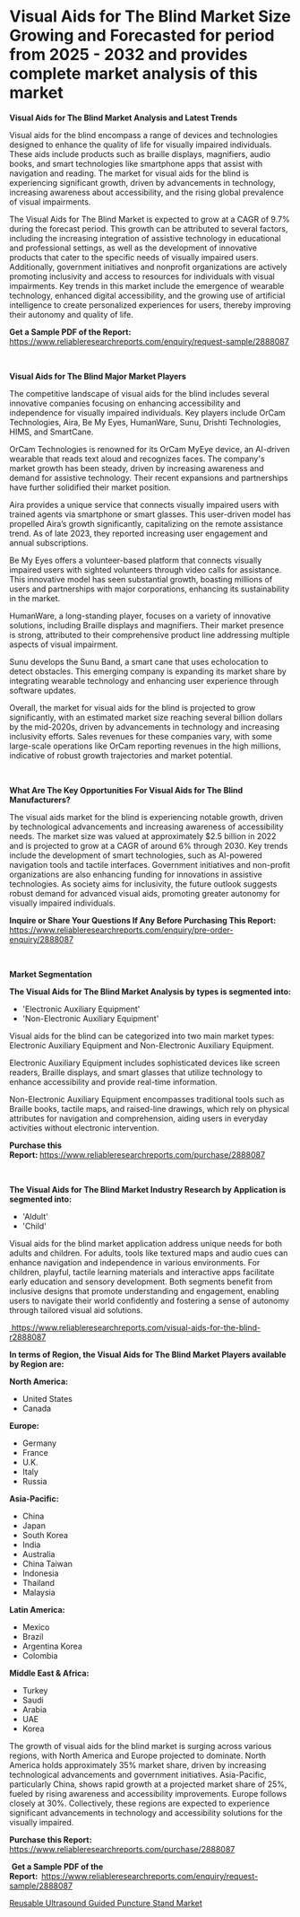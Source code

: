 <p><h1>Visual Aids for The Blind Market Size Growing and Forecasted for period from 2025 - 2032 and provides complete market analysis of this market</h1></p><p><strong>Visual Aids for The Blind Market Analysis and Latest Trends</strong></p>
<p><p>Visual aids for the blind encompass a range of devices and technologies designed to enhance the quality of life for visually impaired individuals. These aids include products such as braille displays, magnifiers, audio books, and smart technologies like smartphone apps that assist with navigation and reading. The market for visual aids for the blind is experiencing significant growth, driven by advancements in technology, increasing awareness about accessibility, and the rising global prevalence of visual impairments.</p><p>The Visual Aids for The Blind Market is expected to grow at a CAGR of 9.7% during the forecast period. This growth can be attributed to several factors, including the increasing integration of assistive technology in educational and professional settings, as well as the development of innovative products that cater to the specific needs of visually impaired users. Additionally, government initiatives and nonprofit organizations are actively promoting inclusivity and access to resources for individuals with visual impairments. Key trends in this market include the emergence of wearable technology, enhanced digital accessibility, and the growing use of artificial intelligence to create personalized experiences for users, thereby improving their autonomy and quality of life.</p></p>
<p><strong>Get a Sample PDF of the Report:&nbsp;</strong> <a href="https://www.reliableresearchreports.com/enquiry/request-sample/2888087?utm_campaign=2487&utm_medium=2&utm_source=Github&utm_content=ia&utm_term=14032025&utm_id=visual-aids-for-the-blind">https://www.reliableresearchreports.com/enquiry/request-sample/2888087</a></p>
<p>&nbsp;</p>
<p><strong>Visual Aids for The Blind Major Market Players</strong></p>
<p><p>The competitive landscape of visual aids for the blind includes several innovative companies focusing on enhancing accessibility and independence for visually impaired individuals. Key players include OrCam Technologies, Aira, Be My Eyes, HumanWare, Sunu, Drishti Technologies, HIMS, and SmartCane.</p><p>OrCam Technologies is renowned for its OrCam MyEye device, an AI-driven wearable that reads text aloud and recognizes faces. The company's market growth has been steady, driven by increasing awareness and demand for assistive technology. Their recent expansions and partnerships have further solidified their market position.</p><p>Aira provides a unique service that connects visually impaired users with trained agents via smartphone or smart glasses. This user-driven model has propelled Aira’s growth significantly, capitalizing on the remote assistance trend. As of late 2023, they reported increasing user engagement and annual subscriptions.</p><p>Be My Eyes offers a volunteer-based platform that connects visually impaired users with sighted volunteers through video calls for assistance. This innovative model has seen substantial growth, boasting millions of users and partnerships with major corporations, enhancing its sustainability in the market.</p><p>HumanWare, a long-standing player, focuses on a variety of innovative solutions, including Braille displays and magnifiers. Their market presence is strong, attributed to their comprehensive product line addressing multiple aspects of visual impairment.</p><p>Sunu develops the Sunu Band, a smart cane that uses echolocation to detect obstacles. This emerging company is expanding its market share by integrating wearable technology and enhancing user experience through software updates.</p><p>Overall, the market for visual aids for the blind is projected to grow significantly, with an estimated market size reaching several billion dollars by the mid-2020s, driven by advancements in technology and increasing inclusivity efforts. Sales revenues for these companies vary, with some large-scale operations like OrCam reporting revenues in the high millions, indicative of robust growth trajectories and market potential.</p></p>
<p>&nbsp;</p>
<p><strong>What Are The Key Opportunities For Visual Aids for The Blind Manufacturers?</strong></p>
<p><p>The visual aids market for the blind is experiencing notable growth, driven by technological advancements and increasing awareness of accessibility needs. The market size was valued at approximately $2.5 billion in 2022 and is projected to grow at a CAGR of around 6% through 2030. Key trends include the development of smart technologies, such as AI-powered navigation tools and tactile interfaces. Government initiatives and non-profit organizations are also enhancing funding for innovations in assistive technologies. As society aims for inclusivity, the future outlook suggests robust demand for advanced visual aids, promoting greater autonomy for visually impaired individuals.</p></p>
<p><strong>Inquire or Share Your Questions If Any Before Purchasing This Report:</strong> <a href="https://www.reliableresearchreports.com/enquiry/pre-order-enquiry/2888087?utm_campaign=2487&utm_medium=2&utm_source=Github&utm_content=ia&utm_term=14032025&utm_id=visual-aids-for-the-blind">https://www.reliableresearchreports.com/enquiry/pre-order-enquiry/2888087</a></p>
<p>&nbsp;</p>
<p><strong>Market Segmentation</strong></p>
<p><strong>The Visual Aids for The Blind Market Analysis by types is segmented into:</strong></p>
<p><ul><li>'Electronic Auxiliary Equipment'</li><li>'Non-Electronic Auxiliary Equipment'</li></ul></p>
<p><p>Visual aids for the blind can be categorized into two main market types: Electronic Auxiliary Equipment and Non-Electronic Auxiliary Equipment. </p><p>Electronic Auxiliary Equipment includes sophisticated devices like screen readers, Braille displays, and smart glasses that utilize technology to enhance accessibility and provide real-time information. </p><p>Non-Electronic Auxiliary Equipment encompasses traditional tools such as Braille books, tactile maps, and raised-line drawings, which rely on physical attributes for navigation and comprehension, aiding users in everyday activities without electronic intervention.</p></p>
<p><strong>Purchase this Report:&nbsp;</strong><a href="https://www.reliableresearchreports.com/purchase/2888087?utm_campaign=2487&utm_medium=2&utm_source=Github&utm_content=ia&utm_term=14032025&utm_id=visual-aids-for-the-blind">https://www.reliableresearchreports.com/purchase/2888087</a></p>
<p>&nbsp;</p>
<p><strong>The Visual Aids for The Blind Market Industry Research by Application is segmented into:</strong></p>
<p><ul><li>'Aldult'</li><li>'Child'</li></ul></p>
<p><p>Visual aids for the blind market application address unique needs for both adults and children. For adults, tools like textured maps and audio cues can enhance navigation and independence in various environments. For children, playful, tactile learning materials and interactive apps facilitate early education and sensory development. Both segments benefit from inclusive designs that promote understanding and engagement, enabling users to navigate their world confidently and fostering a sense of autonomy through tailored visual aid solutions.</p></p>
<p><a href="https://www.reliableresearchreports.com/visual-aids-for-the-blind-r2888087?utm_campaign=2487&utm_medium=2&utm_source=Github&utm_content=ia&utm_term=14032025&utm_id=visual-aids-for-the-blind">&nbsp;https://www.reliableresearchreports.com/visual-aids-for-the-blind-r2888087</a></p>
<p><strong>In terms of Region, the Visual Aids for The Blind Market Players available by Region are:</strong></p>
<p>
    <p> <strong> North America: </strong>
        <ul>
            <li>United States</li>
            <li>Canada</li>
        </ul>
        </p> 
    <p> <strong> Europe: </strong>
        <ul>
            <li>Germany</li>
            <li>France</li>
            <li>U.K.</li>
            <li>Italy</li>
            <li>Russia</li>
        </ul>
        </p> 
    <p> <strong> Asia-Pacific: </strong>
        <ul>
            <li>China</li>
            <li>Japan</li>
            <li>South Korea</li>
            <li>India</li>
            <li>Australia</li>
            <li>China Taiwan</li>
            <li>Indonesia</li>
            <li>Thailand</li>
            <li>Malaysia</li>
        </ul>
        </p> 
    <p> <strong> Latin America: </strong>
        <ul>
            <li>Mexico</li>
            <li>Brazil</li>
            <li>Argentina Korea</li>
            <li>Colombia</li>
        </ul>
        </p> 
    <p> <strong> Middle East & Africa: </strong>
        <ul>
            <li>Turkey</li>
            <li>Saudi</li>
            <li>Arabia</li>
            <li>UAE</li>
            <li>Korea</li>
        </ul>
    </p>
    </p>
<p><p>The growth of visual aids for the blind market is surging across various regions, with North America and Europe projected to dominate. North America holds approximately 35% market share, driven by increasing technological advancements and government initiatives. Asia-Pacific, particularly China, shows rapid growth at a projected market share of 25%, fueled by rising awareness and accessibility improvements. Europe follows closely at 30%. Collectively, these regions are expected to experience significant advancements in technology and accessibility solutions for the visually impaired.</p></p>
<p><strong>Purchase this Report: </strong><a href="https://www.reliableresearchreports.com/purchase/2888087?utm_campaign=2487&utm_medium=2&utm_source=Github&utm_content=ia&utm_term=14032025&utm_id=visual-aids-for-the-blind">https://www.reliableresearchreports.com/purchase/2888087</a></p>
<p>&nbsp;<strong>Get a Sample PDF of the Report:&nbsp;&nbsp;</strong><a href="https://www.reliableresearchreports.com/enquiry/request-sample/2888087?utm_campaign=2487&utm_medium=2&utm_source=Github&utm_content=ia&utm_term=14032025&utm_id=visual-aids-for-the-blind">https://www.reliableresearchreports.com/enquiry/request-sample/2888087</a></p>
<p><strong></strong></p>
<p><p><a href="https://github.com/chungwimbu4/Market-Research-Report-List-1/blob/main/reusable-ultrasound-guided-puncture-stand-market.md?utm_campaign=2487&utm_medium=2&utm_source=Github&utm_content=ia&utm_term=14032025&utm_id=visual-aids-for-the-blind">Reusable Ultrasound Guided Puncture Stand Market</a></p></p>